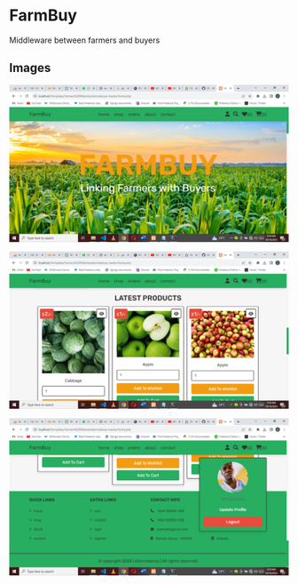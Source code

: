 # FarmBuy
Middleware between farmers and buyers

## Images
<!--Images-->

![Picture 1](images/Screenshot%20(46).png)

![Picture 2](images/Screenshot%20(47).png)

![Picture 3](images/Screenshot%20(48).png)
